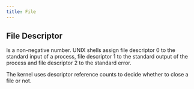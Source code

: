 ```yaml
---
title: File
---
```





## File Descriptor
Is a non-negative number.
UNIX shells assign file descriptor 0 to the standard input of a process, file descriptor 1 to the standard output of the process and file descriptor 2 to the standard error.



The kernel uses descriptor reference counts to decide whether to close a file or not. 



